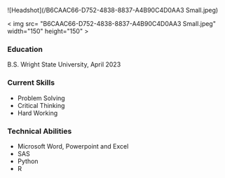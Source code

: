 
![Headshot](/B6CAAC66-D752-4838-8837-A4B90C4D0AA3 Small.jpeg)

< img src= "B6CAAC66-D752-4838-8837-A4B90C4D0AA3 Small.jpeg" width="150" height="150" >

### Education
B.S. Wright State University, April 2023

### Current Skills
- Problem Solving
- Critical Thinking
- Hard Working

### Technical Abilities
- Microsoft Word, Powerpoint and Excel
- SAS
- Python
- R



